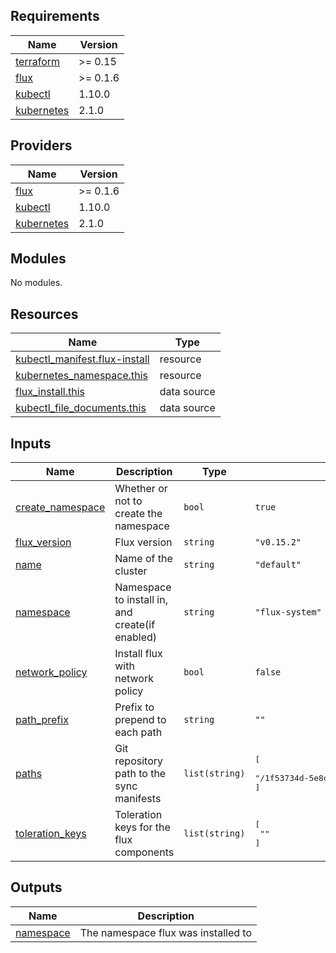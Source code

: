 ## Requirements

| Name | Version |
|------|---------|
| <a name="requirement_terraform"></a> [terraform](#requirement\_terraform) | >= 0.15 |
| <a name="requirement_flux"></a> [flux](#requirement\_flux) | >= 0.1.6 |
| <a name="requirement_kubectl"></a> [kubectl](#requirement\_kubectl) | 1.10.0 |
| <a name="requirement_kubernetes"></a> [kubernetes](#requirement\_kubernetes) | 2.1.0 |

## Providers

| Name | Version |
|------|---------|
| <a name="provider_flux"></a> [flux](#provider\_flux) | >= 0.1.6 |
| <a name="provider_kubectl"></a> [kubectl](#provider\_kubectl) | 1.10.0 |
| <a name="provider_kubernetes"></a> [kubernetes](#provider\_kubernetes) | 2.1.0 |

## Modules

No modules.

## Resources

| Name | Type |
|------|------|
| [kubectl_manifest.flux-install](https://registry.terraform.io/providers/gavinbunney/kubectl/1.10.0/docs/resources/manifest) | resource |
| [kubernetes_namespace.this](https://registry.terraform.io/providers/hashicorp/kubernetes/2.1.0/docs/resources/namespace) | resource |
| [flux_install.this](https://registry.terraform.io/providers/fluxcd/flux/latest/docs/data-sources/install) | data source |
| [kubectl_file_documents.this](https://registry.terraform.io/providers/gavinbunney/kubectl/1.10.0/docs/data-sources/file_documents) | data source |

## Inputs

| Name | Description | Type | Default | Required |
|------|-------------|------|---------|:--------:|
| <a name="input_create_namespace"></a> [create\_namespace](#input\_create\_namespace) | Whether or not to create the namespace | `bool` | `true` | no |
| <a name="input_flux_version"></a> [flux\_version](#input\_flux\_version) | Flux version | `string` | `"v0.15.2"` | no |
| <a name="input_name"></a> [name](#input\_name) | Name of the cluster | `string` | `"default"` | no |
| <a name="input_namespace"></a> [namespace](#input\_namespace) | Namespace to install in, and create(if enabled) | `string` | `"flux-system"` | no |
| <a name="input_network_policy"></a> [network\_policy](#input\_network\_policy) | Install flux with network policy | `bool` | `false` | no |
| <a name="input_path_prefix"></a> [path\_prefix](#input\_path\_prefix) | Prefix to prepend to each path | `string` | `""` | no |
| <a name="input_paths"></a> [paths](#input\_paths) | Git repository path to the sync manifests | `list(string)` | <pre>[<br>  "/1f53734d-5e8d-4561-b9f2-b409499d098a/08cb5802-f420-4366-b7ea-ed1a5aa5307e"<br>]</pre> | no |
| <a name="input_toleration_keys"></a> [toleration\_keys](#input\_toleration\_keys) | Toleration keys for the flux components | `list(string)` | <pre>[<br>  ""<br>]</pre> | no |

## Outputs

| Name | Description |
|------|-------------|
| <a name="output_namespace"></a> [namespace](#output\_namespace) | The namespace flux was installed to |
